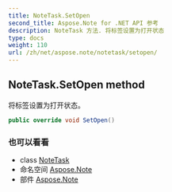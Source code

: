 ```yaml
---
title: NoteTask.SetOpen
second_title: Aspose.Note for .NET API 参考
description: NoteTask 方法. 将标签设置为打开状态
type: docs
weight: 110
url: /zh/net/aspose.note/notetask/setopen/
---
```

## NoteTask.SetOpen method

将标签设置为打开状态。

```csharp
public override void SetOpen()
```

### 也可以看看

* class [NoteTask](../)
* 命名空间 [Aspose.Note](../../notetask/)
* 部件 [Aspose.Note](../../../)



